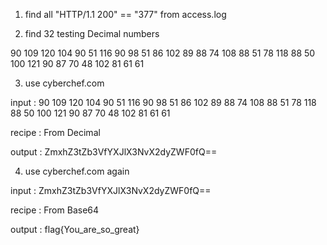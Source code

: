 




1. find all "HTTP/1.1 200" == "377" from access.log

2. find 32 testing Decimal numbers

90 109 120 104 90 51 116 90 98 51 86 102 89 88 74 108 88 51 78 118 88 50 100 121 90 87 70 48 102 81 61 61

3. use cyberchef.com

input : 90 109 120 104 90 51 116 90 98 51 86 102 89 88 74 108 88 51 78 118 88 50 100 121 90 87 70 48 102 81 61 61

recipe : From Decimal

output : ZmxhZ3tZb3VfYXJlX3NvX2dyZWF0fQ==


4. use cyberchef.com again

input : ZmxhZ3tZb3VfYXJlX3NvX2dyZWF0fQ==

recipe : From Base64

output : flag{You_are_so_great}

